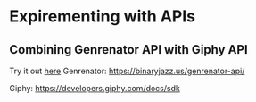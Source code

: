# Expirementing with APIs
## Combining Genrenator API with Giphy API

Try it out [here](https://genrenator-x-giphy.herokuapp.com/)
Genrenator:
https://binaryjazz.us/genrenator-api/

Giphy:
https://developers.giphy.com/docs/sdk
